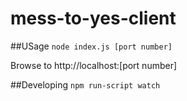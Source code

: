 # mess-to-yes-client

##USage
```node index.js [port number]```

Browse to http://localhost:[port number]

##Developing
```npm run-script watch```